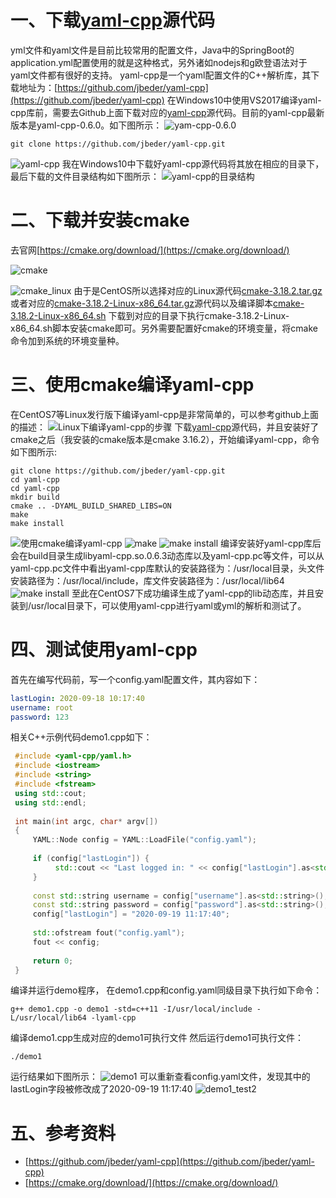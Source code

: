 # 一、下载[yaml-cpp](https://github.com/jbeder/yaml-cpp)源代码
yml文件和yaml文件是目前比较常用的配置文件，Java中的SpringBoot的application.yml配置使用的就是这种格式，另外诸如nodejs和g欧登语法对于yaml文件都有很好的支持。
yaml-cpp是一个yaml配置文件的C++解析库，其下载地址为：[https://github.com/jbeder/yaml-cpp](https://github.com/jbeder/yaml-cpp)
在Windows10中使用VS2017编译yaml-cpp库前，需要去Github上面下载对应的[yaml-cpp]((https://github.com/jbeder/yaml-cpp))源代码。目前的yaml-cpp最新版本是yaml-cpp-0.6.0。如下图所示：
![yam-cpp-0.6.0](https://img-blog.csdnimg.cn/20200919095104879.png?x-oss-process=image/watermark,type_ZmFuZ3poZW5naGVpdGk,shadow_10,text_aHR0cHM6Ly9ibG9nLmNzZG4ubmV0L2NjZjE5ODgxMDMw,size_16,color_FFFFFF,t_70#pic_center)

```clone
git clone https://github.com/jbeder/yaml-cpp.git
```
![yaml-cpp](https://img-blog.csdnimg.cn/20200919084952818.png?x-oss-process=image/watermark,type_ZmFuZ3poZW5naGVpdGk,shadow_10,text_aHR0cHM6Ly9ibG9nLmNzZG4ubmV0L2NjZjE5ODgxMDMw,size_16,color_FFFFFF,t_70#pic_center)
我在Windows10中下载好yaml-cpp源代码将其放在相应的目录下，最后下载的文件目录结构如下图所示：
![yaml-cpp的目录结构](https://img-blog.csdnimg.cn/20200919085114714.png?x-oss-process=image/watermark,type_ZmFuZ3poZW5naGVpdGk,shadow_10,text_aHR0cHM6Ly9ibG9nLmNzZG4ubmV0L2NjZjE5ODgxMDMw,size_16,color_FFFFFF,t_70#pic_center)

# 二、下载并安装cmake
去官网[https://cmake.org/download/](https://cmake.org/download/)

![cmake](https://img-blog.csdnimg.cn/20200919091455845.png?x-oss-process=image/watermark,type_ZmFuZ3poZW5naGVpdGk,shadow_10,text_aHR0cHM6Ly9ibG9nLmNzZG4ubmV0L2NjZjE5ODgxMDMw,size_16,color_FFFFFF,t_70#pic_center)

![cmake_linux](https://img-blog.csdnimg.cn/20200919091639432.png?x-oss-process=image/watermark,type_ZmFuZ3poZW5naGVpdGk,shadow_10,text_aHR0cHM6Ly9ibG9nLmNzZG4ubmV0L2NjZjE5ODgxMDMw,size_16,color_FFFFFF,t_70#pic_center)
由于是CentOS所以选择对应的Linux源代码[cmake-3.18.2.tar.gz](https://github.com/Kitware/CMake/releases/download/v3.18.2/cmake-3.18.2.tar.gz)或者对应的[cmake-3.18.2-Linux-x86_64.tar.gz](https://github.com/Kitware/CMake/releases/download/v3.18.2/cmake-3.18.2-Linux-x86_64.tar.gz)源代码以及编译脚本[cmake-3.18.2-Linux-x86_64.sh](https://github.com/Kitware/CMake/releases/download/v3.18.2/cmake-3.18.2-Linux-x86_64.sh)
下载到对应的目录下执行cmake-3.18.2-Linux-x86_64.sh脚本安装cmake即可。另外需要配置好cmake的环境变量，将cmake命令加到系统的环境变量种。

# 三、使用cmake编译yaml-cpp
在CentOS7等Linux发行版下编译yaml-cpp是非常简单的，可以参考github上面的描述：
![Linux下编译yaml-cpp的步骤](https://img-blog.csdnimg.cn/20200919092407358.png?x-oss-process=image/watermark,type_ZmFuZ3poZW5naGVpdGk,shadow_10,text_aHR0cHM6Ly9ibG9nLmNzZG4ubmV0L2NjZjE5ODgxMDMw,size_16,color_FFFFFF,t_70#pic_center)
下载[yaml-cpp](https://github.com/jbeder/yaml-cpp)源代码，并且安装好了cmake之后（我安装的cmake版本是cmake 3.16.2），开始编译yaml-cpp，命令如下图所示:
```shell
git clone https://github.com/jbeder/yaml-cpp.git
cd yaml-cpp
cd yaml-cpp
mkdir build
cmake .. -DYAML_BUILD_SHARED_LIBS=ON
make
make install
```
![使用cmake编译yaml-cpp](https://img-blog.csdnimg.cn/20200919092810889.png?x-oss-process=image/watermark,type_ZmFuZ3poZW5naGVpdGk,shadow_10,text_aHR0cHM6Ly9ibG9nLmNzZG4ubmV0L2NjZjE5ODgxMDMw,size_16,color_FFFFFF,t_70#pic_center)
![make](https://img-blog.csdnimg.cn/20200919092928290.png?x-oss-process=image/watermark,type_ZmFuZ3poZW5naGVpdGk,shadow_10,text_aHR0cHM6Ly9ibG9nLmNzZG4ubmV0L2NjZjE5ODgxMDMw,size_16,color_FFFFFF,t_70#pic_center)
![make install](https://img-blog.csdnimg.cn/20200919094009662.png?x-oss-process=image/watermark,type_ZmFuZ3poZW5naGVpdGk,shadow_10,text_aHR0cHM6Ly9ibG9nLmNzZG4ubmV0L2NjZjE5ODgxMDMw,size_16,color_FFFFFF,t_70#pic_center)
编译安装好yaml-cpp库后会在build目录生成libyaml-cpp.so.0.6.3动态库以及yaml-cpp.pc等文件，可以从yaml-cpp.pc文件中看出yaml-cpp库默认的安装路径为：/usr/local目录，头文件安装路径为：/usr/local/include，库文件安装路径为：/usr/local/lib64
![make install](https://img-blog.csdnimg.cn/2020091909481578.png?x-oss-process=image/watermark,type_ZmFuZ3poZW5naGVpdGk,shadow_10,text_aHR0cHM6Ly9ibG9nLmNzZG4ubmV0L2NjZjE5ODgxMDMw,size_16,color_FFFFFF,t_70#pic_center)
至此在CentOS7下成功编译生成了yaml-cpp的lib动态库，并且安装到/usr/local目录下，可以使用yaml-cpp进行yaml或yml的解析和测试了。

# 四、测试使用yaml-cpp
首先在编写代码前，写一个config.yaml配置文件，其内容如下：
```yaml
lastLogin: 2020-09-18 10:17:40
username: root
password: 123
```
相关C++示例代码demo1.cpp如下：

```cpp
 #include <yaml-cpp/yaml.h>
 #include <iostream>
 #include <string>
 #include <fstream>
 using std::cout;
 using std::endl;
 
 int main(int argc, char* argv[])
 {
     YAML::Node config = YAML::LoadFile("config.yaml");
  
     if (config["lastLogin"]) {
          std::cout << "Last logged in: " << config["lastLogin"].as<std::string>() << std::endl;
     }
  
     const std::string username = config["username"].as<std::string>();
     const std::string password = config["password"].as<std::string>();
     config["lastLogin"] = "2020-09-19 11:17:40";
  
     std::ofstream fout("config.yaml");
     fout << config;
  
     return 0;
 }

```
编译并运行demo程序，
在demo1.cpp和config.yaml同级目录下执行如下命令：
```shell
g++ demo1.cpp -o demo1 -std=c++11 -I/usr/local/include -L/usr/local/lib64 -lyaml-cpp
```
编译demo1.cpp生成对应的demo1可执行文件
然后运行demo1可执行文件：
```shell
./demo1
```
运行结果如下图所示：
![demo1](https://img-blog.csdnimg.cn/20200919121903945.png?x-oss-process=image/watermark,type_ZmFuZ3poZW5naGVpdGk,shadow_10,text_aHR0cHM6Ly9ibG9nLmNzZG4ubmV0L2NjZjE5ODgxMDMw,size_16,color_FFFFFF,t_70#pic_center)
可以重新查看config.yaml文件，发现其中的lastLogin字段被修改成了2020-09-19 11:17:40
![demo1_test2](https://img-blog.csdnimg.cn/20200919122116830.png?x-oss-process=image/watermark,type_ZmFuZ3poZW5naGVpdGk,shadow_10,text_aHR0cHM6Ly9ibG9nLmNzZG4ubmV0L2NjZjE5ODgxMDMw,size_16,color_FFFFFF,t_70#pic_center)



# 五、参考资料
- [https://github.com/jbeder/yaml-cpp](https://github.com/jbeder/yaml-cpp)
- [https://cmake.org/download/](https://cmake.org/download/)
